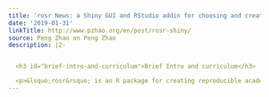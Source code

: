```yaml
---
title: 'rosr News: a Shiny GUI and RStudio addin for choosing and creating sub-projects'
date: '2019-01-31'
linkTitle: http://www.pzhao.org/en/post/rosr-shiny/
source: Peng Zhao on Peng Zhao
description: |2-


  <h3 id="brief-intro-and-curriculum">Brief Intro and curriculum</h3>

  <p>&lsquo;rosr&rsquo; is an R package for creating reproducible academic project with integrated various academic elements, including data, bibliography, codes, images, manuscripts, dissertations, slides and so on. These elements are well connected so that they can be easily synchronized and updated. Users don&rsquo;t have to repeat copying and pasting their results and figures from time to time. It will be easy for the scien
---
```

